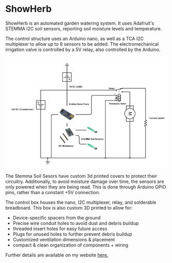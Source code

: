 # ShowHerb 

ShowHerb is an automated garden watering system. It uses Adafruit's STEMMA I2C soil sensors, reporting soil moisture levels and temperature. 

The control structure uses an Arduino nano, as well as a TCA I2C multiplexer to allow up to 8 sensors to be added. The electromechanical irrigation valve is controlled by a 5V relay, also controlled by the Arduino.

![](media/Schematic-V4.png)

The Stemma Soil Sesors have custom 3d printed covers to protect their circuitry. Additionally, to avoid moisture damage over time, the sensors are only powered when they are being read. This is done through Arduino GPIO pins, rather than a constant +5V connection. 

The control box houses the nano, I2C multiplexer, relay, and solderable breadboard. This box is also custom 3D printed to allow for: 
- Device-specific spacers from the ground
- Precise wire conduit holes to avoid dust and debris buildup
- threaded insert holes for easy future access 
- Plugs for unused holes to further prevent debris buildup 
- Customized ventilation dimensions & placement 
- compact & clean organization of components + wiring

Further details are available on my website [here.]()

